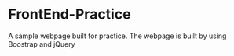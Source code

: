 # FrontEnd-Practice
A sample webpage built for practice. The webpage is built by using Boostrap and jQuery
